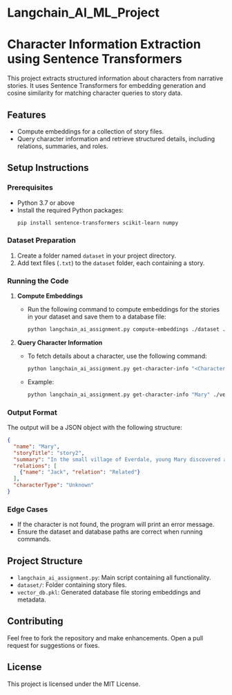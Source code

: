 # Langchain_AI_ML_Project

# Character Information Extraction using Sentence Transformers

This project extracts structured information about characters from narrative stories. It uses Sentence Transformers for embedding generation and cosine similarity for matching character queries to story data.

## Features

- Compute embeddings for a collection of story files.
- Query character information and retrieve structured details, including relations, summaries, and roles.

## Setup Instructions

### Prerequisites

- Python 3.7 or above
- Install the required Python packages:
  ```bash
  pip install sentence-transformers scikit-learn numpy
  ```

### Dataset Preparation

1. Create a folder named `dataset` in your project directory.
2. Add text files (`.txt`) to the `dataset` folder, each containing a story.

### Running the Code

1. **Compute Embeddings**
   - Run the following command to compute embeddings for the stories in your dataset and save them to a database file:
     ```bash
     python langchain_ai_assignment.py compute-embeddings ./dataset ./vector_db.pkl
     ```

2. **Query Character Information**
   - To fetch details about a character, use the following command:
     ```bash
     python langchain_ai_assignment.py get-character-info "<Character Name>" ./vector_db.pkl
     ```
   - Example:
     ```bash
     python langchain_ai_assignment.py get-character-info "Mary" ./vector_db.pkl
     ```

### Output Format

The output will be a JSON object with the following structure:
```json
{
  "name": "Mary",
  "storyTitle": "story2",
  "summary": "In the small village of Everdale, young Mary discovered a magical amulet. The amulet, a gift from her grandmother, gave her the power to communicate with animals.",
  "relations": [
    {"name": "Jack", "relation": "Related"}
  ],
  "characterType": "Unknown"
}
```

### Edge Cases

- If the character is not found, the program will print an error message.
- Ensure the dataset and database paths are correct when running commands.

## Project Structure

- `langchain_ai_assignment.py`: Main script containing all functionality.
- `dataset/`: Folder containing story files.
- `vector_db.pkl`: Generated database file storing embeddings and metadata.

## Contributing

Feel free to fork the repository and make enhancements. Open a pull request for suggestions or fixes.

## License

This project is licensed under the MIT License.
